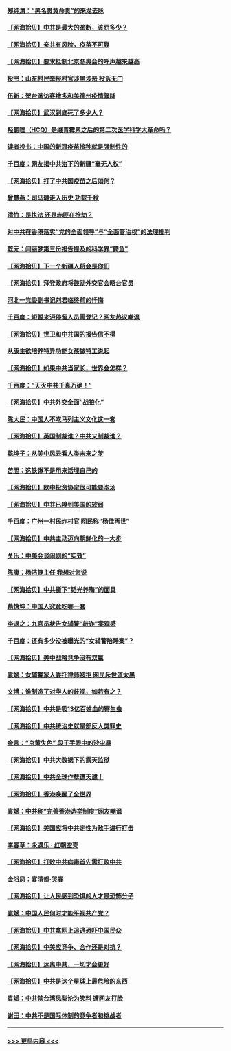 #### [郑纯清：“黑名贵黄命贵”的来龙去脉](../pages/nsc993/n12875589.md?t=04130901) 
#### [【网海拾贝】中共是最大的垄断，该罚多少？](../pages/nsc993/n12874006.md?t=04130901) 
#### [【网海拾贝】亲共有风险，疫苗不可靠](../pages/nsc993/n12872224.md?t=04130901) 
#### [【网海拾贝】要求抵制北京冬奥会的呼声越来越高](../pages/nsc993/n12868962.md?t=04130901) 
#### [投书：山东村民举报村官涉黑涉恶 投诉无门](../pages/nsc993/n12869726.md?t=04130901) 
#### [伍新：贺台湾访客增多和美德州疫情骤降](../pages/nsc993/n12865651.md?t=04130901) 
#### [【网海拾贝】武汉到底死了多少人？](../pages/nsc993/n12863707.md?t=04130901) 
#### [羟氯喹（HCQ）是继青霉素之后的第二次医学科学大革命吗？](../pages/nsc993/n12638564.md?t=04130901) 
#### [读者投书：中国的新冠疫苗接种就是强制性的](../pages/nsc993/n12859932.md?t=04130901) 
#### [千百度：网友揭中共治下的新疆“毫无人权”](../pages/nsc993/n12858385.md?t=04130901) 
#### [【网海拾贝】打了中共国疫苗之后如何？](../pages/nsc993/n12857866.md?t=04130901) 
#### [曾慧燕：司马璐走入历史 功载千秋](../pages/nsc993/n12856996.md?t=04130901) 
#### [清竹：是执法 还是赤匪在抢劫？](../pages/nsc993/n12856952.md?t=04130901) 
#### [对中共在香港落实“党的全面领导”与“全面管治权”的法理批判](../pages/nsc993/n12856929.md?t=04130901) 
#### [乾元：闫丽梦第三份报告提及的科学界“鳄鱼”](../pages/nsc993/n12855985.md?t=04130901) 
#### [【网海拾贝】下一个新疆人将会是你们](../pages/nsc993/n12855864.md?t=04130901) 
#### [【网海拾贝】拜登政府将鼓励外交官会晤台官员](../pages/nsc993/n12853615.md?t=04130901) 
#### [河北一党委副书记刘君临终前的忏悔](../pages/nsc993/n12849420.md?t=04130901) 
#### [千百度：短暂来沪停留人员需登记？网友热议嘲讽](../pages/nsc993/n12853497.md?t=04130901) 
#### [【网海拾贝】世卫和中共国的报告信不得](../pages/nsc993/n12850902.md?t=04130901) 
#### [从康生欲培养特异功能女孩做特工说起](../pages/nsc993/n12849289.md?t=04130901) 
#### [【网海拾贝】如果中共当家长，世界会怎样？](../pages/nsc993/n12848436.md?t=04130901) 
#### [千百度：“天灭中共千真万确！”](../pages/nsc993/n12845659.md?t=04130901) 
#### [【网海拾贝】中共外交全面“战狼化”](../pages/nsc993/n12845607.md?t=04130901) 
#### [陈大民：中国人不吃马列主义文化这一套](../pages/nsc993/n12842496.md?t=04130901) 
#### [【网海拾贝】英国制裁谁？中共又制裁谁？](../pages/nsc993/n12840909.md?t=04130901) 
#### [乾坤子：从美中风云看人类未来之梦](../pages/nsc993/n12840590.md?t=04130901) 
#### [苦胆：这铁锹不是用来活埋自己的](../pages/nsc993/n12839512.md?t=04130901) 
#### [【网海拾贝】欧中投资协定很可能要泡汤](../pages/nsc993/n12835122.md?t=04130901) 
#### [【网海拾贝】中共已嗅到美国的软弱](../pages/nsc993/n12832411.md?t=04130901) 
#### [千百度：广州一村民炸村官 网民称“杨佳再世”](../pages/nsc993/n12832380.md?t=04130901) 
#### [【网海拾贝】中共主动迈向朝鲜化的一大步](../pages/nsc993/n12829887.md?t=04130901) 
#### [关乐：中美会谈闹剧的“实效”](../pages/nsc993/n12826698.md?t=04130901) 
#### [陈康：杨洁篪主任  我想对您说](../pages/nsc993/n12826609.md?t=04130901) 
#### [【网海拾贝】中共撕下“韬光养晦”的面具](../pages/nsc993/n12826459.md?t=04130901) 
#### [蔡慎坤：中国人究竟吃哪一套](../pages/nsc993/n12826010.md?t=04130901) 
#### [李退之：九官员状告女辅警“敲诈”案观感](../pages/nsc993/n12823984.md?t=04130901) 
#### [千百度：还有多少没被曝光的“女辅警陪睡案”？](../pages/nsc993/n12822136.md?t=04130901) 
#### [【网海拾贝】美中战略竞争没有双赢](../pages/nsc993/n12822105.md?t=04130901) 
#### [袁斌：女辅警家人委托律师被拒 网民斥世道太黑](../pages/nsc993/n12822004.md?t=04130901) 
#### [文博：谁制造了对华人的歧视，如若有之？](../pages/nsc993/n12821635.md?t=04130901) 
#### [【网海拾贝】中共是吸13亿百姓血的寄生虫](../pages/nsc993/n12819191.md?t=04130901) 
#### [【网海拾贝】中共统治史就是部反人类罪史](../pages/nsc993/n12816738.md?t=04130901) 
#### [金言：“京黄失色” 段子手眼中的沙尘暴](../pages/nsc993/n12815700.md?t=04130901) 
#### [【网海拾贝】中共大数据下的露天监狱](../pages/nsc993/n12811075.md?t=04130901) 
#### [【网海拾贝】中共全球作孽遭天谴！](../pages/nsc993/n12810258.md?t=04130901) 
#### [【网海拾贝】香港唤醒了全世界](../pages/nsc993/n12809100.md?t=04130901) 
#### [袁斌：中共称“完善香港选举制度”网友嘲讽](../pages/nsc993/n12808994.md?t=04130901) 
#### [【网海拾贝】美国应将中共定性为敌手进行打击](../pages/nsc993/n12806870.md?t=04130901) 
#### [李春草：永遇乐 · 红朝空壳](../pages/nsc993/n12805365.md?t=04130901) 
#### [【网海拾贝】打败中共病毒首先需打败中共](../pages/nsc993/n12803930.md?t=04130901) 
#### [金浴凤：宴清都‧哭春](../pages/nsc993/n12801601.md?t=04130901) 
#### [【网海拾贝】让人民感到恐惧的人才是恐怖分子](../pages/nsc993/n12799347.md?t=04130901) 
#### [袁斌：中国人民何时才能平视共产党？](../pages/nsc993/n12799306.md?t=04130901) 
#### [【网海拾贝】中共拿网上追逃恐吓中国民众](../pages/nsc993/n12796905.md?t=04130901) 
#### [【网海拾贝】中美应竞争、合作还是对抗？](../pages/nsc993/n12794675.md?t=04130901) 
#### [【网海拾贝】远离中共，一切才会更好](../pages/nsc993/n12793572.md?t=04130901) 
#### [【网海拾贝】中共是这个星球上最危险的东西](../pages/nsc993/n12791400.md?t=04130901) 
#### [袁斌：中共禁台湾凤梨沦为笑料 遭网友打脸](../pages/nsc993/n12791335.md?t=04130901) 
#### [谢田：中共不是国际体制的竞争者和挑战者](../pages/nsc993/n12791212.md?t=04130901) 

----
#### [ >>> 更早内容 <<< ](../indexes/nsc993-earlier.md)
